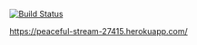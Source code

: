 [![Build Status](https://travis-ci.org/aimmlegate/project-lvl4-s235.svg?branch=master)](https://travis-ci.org/aimmlegate/project-lvl4-s235)

https://peaceful-stream-27415.herokuapp.com/